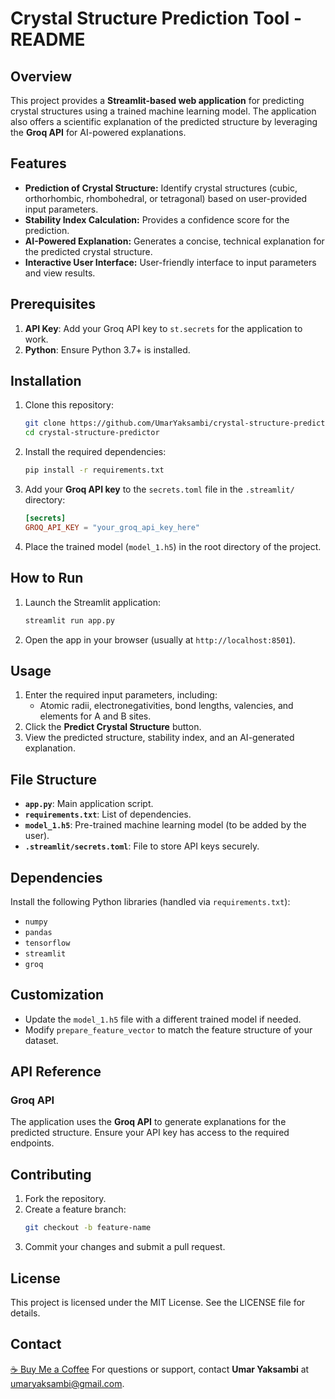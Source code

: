 # Crystal Structure Prediction Tool - README

## Overview
This project provides a **Streamlit-based web application** for predicting crystal structures using a trained machine learning model. The application also offers a scientific explanation of the predicted structure by leveraging the **Groq API** for AI-powered explanations.

## Features
- **Prediction of Crystal Structure:** Identify crystal structures (cubic, orthorhombic, rhombohedral, or tetragonal) based on user-provided input parameters.
- **Stability Index Calculation:** Provides a confidence score for the prediction.
- **AI-Powered Explanation:** Generates a concise, technical explanation for the predicted crystal structure.
- **Interactive User Interface:** User-friendly interface to input parameters and view results.

## Prerequisites
1. **API Key**: Add your Groq API key to `st.secrets` for the application to work.
2. **Python**: Ensure Python 3.7+ is installed.

## Installation
1. Clone this repository:
   ```bash
   git clone https://github.com/UmarYaksambi/crystal-structure-predictor.git
   cd crystal-structure-predictor
   ```
2. Install the required dependencies:
   ```bash
   pip install -r requirements.txt
   ```
3. Add your **Groq API key** to the `secrets.toml` file in the `.streamlit/` directory:
   ```toml
   [secrets]
   GROQ_API_KEY = "your_groq_api_key_here"
   ```
4. Place the trained model (`model_1.h5`) in the root directory of the project.

## How to Run
1. Launch the Streamlit application:
   ```bash
   streamlit run app.py
   ```
2. Open the app in your browser (usually at `http://localhost:8501`).

## Usage
1. Enter the required input parameters, including:
   - Atomic radii, electronegativities, bond lengths, valencies, and elements for A and B sites.
2. Click the **Predict Crystal Structure** button.
3. View the predicted structure, stability index, and an AI-generated explanation.

## File Structure
- **`app.py`**: Main application script.
- **`requirements.txt`**: List of dependencies.
- **`model_1.h5`**: Pre-trained machine learning model (to be added by the user).
- **`.streamlit/secrets.toml`**: File to store API keys securely.

## Dependencies
Install the following Python libraries (handled via `requirements.txt`):
- `numpy`
- `pandas`
- `tensorflow`
- `streamlit`
- `groq`

## Customization
- Update the `model_1.h5` file with a different trained model if needed.
- Modify `prepare_feature_vector` to match the feature structure of your dataset.

## API Reference
### Groq API
The application uses the **Groq API** to generate explanations for the predicted structure. Ensure your API key has access to the required endpoints.

## Contributing
1. Fork the repository.
2. Create a feature branch:
   ```bash
   git checkout -b feature-name
   ```
3. Commit your changes and submit a pull request.

## License
This project is licensed under the MIT License. See the LICENSE file for details.

## Contact
[☕ Buy Me a Coffee](https://www.buymeacoffee.com/umaryaksambi)
For questions or support, contact **Umar Yaksambi** at [umaryaksambi@gmail.com](mailto:umaryaksambi@gmail.com).
